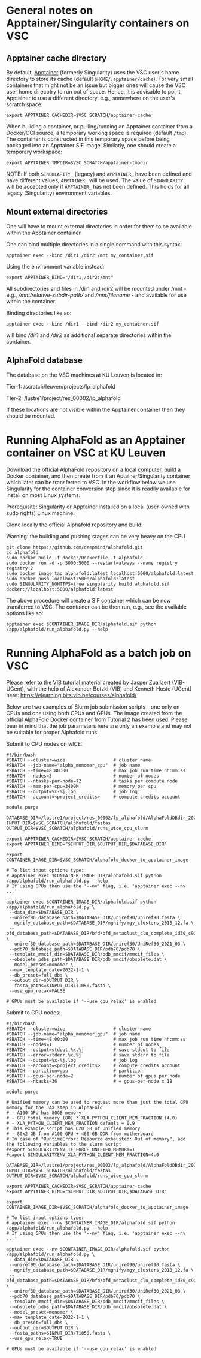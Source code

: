 # General notes on Apptainer/Singularity containers on VSC

## Apptainer cache directory

By default, [Apptainer](https://apptainer.org) (formerly Singularity) uses the VSC user's home directory to store its cache (default ```$HOME/.apptainer/cache```). For very small containers that might not be an issue but bigger ones will cause the VSC user home direcotry to run out of space. Hence, it is advisable to point Apptainer to use a different directory, e.g., somewhere on the user's scratch space:

```
export APPTAINER_CACHEDIR=$VSC_SCRATCH/apptainer-cache
```

When building a container, or pulling/running an Apptainer container from a Docker/OCI source, a temporary working space is required (default ```/tmp```). The container is constructed in this temporary space before being packaged into an Apptainer SIF image. Similarly, one should create a temporary workspace:

```
export APPTAINER_TMPDIR=$VSC_SCRATCH/apptainer-tmpdir
```

NOTE: If both ```SINGULARITY_``` (legacy) and ```APPTAINER_``` have been defined and have different values, ```APPTAINER_``` will be used. The value of  ```SINGULARITY_``` will be accepted only if ```APPTAINER_``` has not been defined. This holds for all legacy (Singularity) environment variables.

## Mount external directories

One will have to mount external directories in order for them to be available within the Apptainer container.

One can bind multiple directories in a single command with this syntax:

```
apptainer exec --bind /dir1,/dir2:/mnt my_container.sif
```

Using the environment variable instead:

```
export APPTAINER_BIND="/dir1,/dir2:/mnt"
```

All subdirectories and files in /dir1 and /dir2 will be mounted under /mnt - e.g., */mnt/relative-subdir-path/* and */mnt/filename* - and available for use within the container.

Binding directories like so:

```
apptainer exec --bind /dir1 --bind /dir2 my_container.sif
```

will bind */dir1* and */dir2* as additional separate directories within the container.

## AlphaFold database

The database on the VSC machines at KU Leuven is located in:

Tier-1: /scratch/leuven/projects/lp_alphafold

Tier-2: /lustre1/project/res_00002/lp_alphafold

If these locations are not visible within the Apptainer container then they should be mounted.

# Running AlphaFold as an Apptainer container on VSC at KU Leuven

Download the official AlphaFold repository on a local computer, build a Docker container, and then create from it an Aptainer/Singularity container which later can be transferred to VSC. In the workflow below we use Singularity for the container conversion step since it is readily available for install on most Linux systems.

Prerequisite: Singularity or Apptainer installed on a local (user-owned with sudo rights) Linux machine.

Clone locally the official Alphafold repository and build:

Warning: the building and pushing stages can be very heavy on the CPU

```
git clone https://github.com/deepmind/alphafold.git
cd alphafold
sudo docker build -f docker/Dockerfile -t alphafold .
sudo docker run -d -p 5000:5000 --restart=always --name registry registry:2
sudo docker image tag alphafold:latest localhost:5000/alphafold:latest
sudo docker push localhost:5000/alphafold:latest
sudo SINGULARITY_NOHTTPS=true singularity build alphafold.sif docker://localhost:5000/alphafold:latest
```

The above procedure will create a SIF container which can be now transferred to VSC. The container can be then run, e.g., see the available options like so:
```
apptainer exec $CONTAINER_IMAGE_DIR/alphafold.sif python /app/alphafold/run_alphafold.py --help
```

# Running AlphaFold as a batch job on VSC
Please refer to the [VIB](https://vib.be/) tutorial material created by Jasper Zuallaert (VIB-UGent), with the help of Alexander Botzki (VIB) and Kenneth Hoste (UGent) here: https://elearning.bits.vib.be/courses/alphafold/

Below are two examples of Slurm job submission scripts - one only on CPUs and one using both CPUs and GPUs. The image created from the official AlphaFold Docker container from Tutorial 2 has been used. Please bear in mind that the job parameters here are only an example and may not be suitable for proper Alphafold runs.
  
Submit to CPU nodes on wICE:
```
#!/bin/bash
#SBATCH --cluster=wice                  # cluster name
#SBATCH --job-name="alpha_monomer_cpu"  # job name
#SBATCH --time=48:00:00                 # max job run time hh:mm:ss
#SBATCH --nodes=3                       # number of nodes
#SBATCH --ntasks-per-node=72            # tasks per compute node
#SBATCH --mem-per-cpu=3400M             # memory per cpu
#SBATCH --output=%x-%j.log              # job log
#SBATCH --account=<project_credits>     # compute credits account

module purge

DATABASE_DIR=/lustre1/project/res_00002/lp_alphafold/AlphaFoldDBdir_20221123
INPUT_DIR=$VSC_SCRATCH/alphafold/fastas
OUTPUT_DIR=$VSC_SCRATCH/alphafold/runs_wice_cpu_slurm

export APPTAINER_CACHEDIR=$VSC_SCRATCH/apptainer-cache
export APPTAINER_BIND="$INPUT_DIR,$OUTPUT_DIR,$DATABASE_DIR"

export CONTAINER_IMAGE_DIR=$VSC_SCRATCH/alphafold_docker_to_apptainer_image

# To list input options type:
# apptainer exec $CONTAINER_IMAGE_DIR/alphafold.sif python /app/alphafold/run_alphafold.py --help
# If using GPUs then use the '--nv' flag, i.e. 'apptainer exec --nv ...'

apptainer exec $CONTAINER_IMAGE_DIR/alphafold.sif python /app/alphafold/run_alphafold.py \
 --data_dir=$DATABASE_DIR \
 --uniref90_database_path=$DATABASE_DIR/uniref90/uniref90.fasta \
 --mgnify_database_path=$DATABASE_DIR/mgnify/mgy_clusters_2018_12.fa \
 --bfd_database_path=$DATABASE_DIR/bfd/bfd_metaclust_clu_complete_id30_c90_final_seq.sorted_opt \
 --uniref30_database_path=$DATABASE_DIR/uniref30/UniRef30_2021_03 \
 --pdb70_database_path=$DATABASE_DIR/pdb70/pdb70 \
 --template_mmcif_dir=$DATABASE_DIR/pdb_mmcif/mmcif_files \
 --obsolete_pdbs_path=$DATABASE_DIR/pdb_mmcif/obsolete.dat \
 --model_preset=monomer \
 --max_template_date=2022-1-1 \
 --db_preset=full_dbs \
 --output_dir=$OUTPUT_DIR \
 --fasta_paths=$INPUT_DIR/T1050.fasta \
 --use_gpu_relax=FALSE

# GPUs must be available if '--use_gpu_relax' is enabled
```

Submit to GPU nodes:
```
#!/bin/bash
#SBATCH --cluster=wice                  # cluster name
#SBATCH --job-name="alpha_monomer_gpu"  # job name
#SBATCH --time=48:00:00                 # max job run time hh:mm:ss
#SBATCH --nodes=1                       # number of nodes
#SBATCH --output=stdout.%x.%j           # save stdout to file
#SBATCH --error=stderr.%x.%j            # save stderr to file
#SBATCH --output=%x-%j.log              # job log
#SBATCH --account=<project_credits>     # compute credits account
#SBATCH --partition=gpu                 # partition
#SBATCH --gpus-per-node=2               # number of gpus per node
#SBATCH --ntasks=36                     # = gpus-per-node x 18

module purge

# Unified memory can be used to request more than just the total GPU memory for the JAX step in AlphaFold
# - A100 GPU has 80GB memory
# - GPU total memory (80) * XLA_PYTHON_CLIENT_MEM_FRACTION (4.0)
# - XLA_PYTHON_CLIENT_MEM_FRACTION default = 0.9
# This example script has 620 GB of unified memory
# - 80x2 GB from A100 GPU + 460 GB DDR from motherboard
# In case of "RuntimeError: Resource exhausted: Out of memory", add the following variables to the slurm script
#export SINGULARITYENV_TF_FORCE_UNIFIED_MEMORY=1
#export SINGULARITYENV_XLA_PYTHON_CLIENT_MEM_FRACTION=4.0

DATABASE_DIR=/lustre1/project/res_00002/lp_alphafold/AlphaFoldDBdir_20221123
INPUT_DIR=$VSC_SCRATCH/alphafold/fastas
OUTPUT_DIR=$VSC_SCRATCH/alphafold/runs_wice_gpu_slurm

export APPTAINER_CACHEDIR=$VSC_SCRATCH/apptainer-cache
export APPTAINER_BIND="$INPUT_DIR,$OUTPUT_DIR,$DATABASE_DIR"

export CONTAINER_IMAGE_DIR=$VSC_SCRATCH/alphafold_docker_to_apptainer_image

# To list input options type:
# apptainer exec --nv $CONTAINER_IMAGE_DIR/alphafold.sif python /app/alphafold/run_alphafold.py --help
# If using GPUs then use the '--nv' flag, i.e. 'apptainer exec --nv ...'

apptainer exec --nv $CONTAINER_IMAGE_DIR/alphafold.sif python /app/alphafold/run_alphafold.py \
 --data_dir=$DATABASE_DIR \
 --uniref90_database_path=$DATABASE_DIR/uniref90/uniref90.fasta \
 --mgnify_database_path=$DATABASE_DIR/mgnify/mgy_clusters_2018_12.fa \
 --bfd_database_path=$DATABASE_DIR/bfd/bfd_metaclust_clu_complete_id30_c90_final_seq.sorted_opt \
 --uniref30_database_path=$DATABASE_DIR/uniref30/UniRef30_2021_03 \
 --pdb70_database_path=$DATABASE_DIR/pdb70/pdb70 \
 --template_mmcif_dir=$DATABASE_DIR/pdb_mmcif/mmcif_files \
 --obsolete_pdbs_path=$DATABASE_DIR/pdb_mmcif/obsolete.dat \
 --model_preset=monomer \
 --max_template_date=2022-1-1 \
 --db_preset=full_dbs \
 --output_dir=$OUTPUT_DIR \
 --fasta_paths=$INPUT_DIR/T1050.fasta \
 --use_gpu_relax=TRUE

# GPUs must be available if '--use_gpu_relax' is enabled
```
